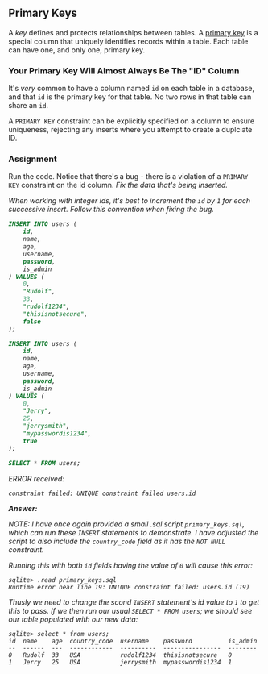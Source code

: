 ## Primary Keys

A <em>key</em> defines and protects relationships between tables. A [primary key](https://en.wikipedia.org/wiki/Primary_key?useskin=vector) is a special column that uniquely identifies records within a table. Each table can have one, and only one, primary key.

### Your Primary Key Will Almost Always Be The "ID" Column

It's <em>very</em> common to have a column named `id` on each table in a
database, and that `id` is the primary key for that table. No two rows in that
table can share an `id`.

A `PRIMARY KEY` constraint can be explicitly specified on a column to ensure
uniqueness, rejecting any inserts where you attempt to create a duplciate ID.

### Assignment

Run the code. Notice that there's a bug - there is a violation of a `PRIMARY KEY` constraint on the id column. <em>Fix the data that's being inserted<em>.

When working with integer ids, it's best to increment the `id` by `1` for each
successive insert. Follow this convention when fixing the bug.

```sql
INSERT INTO users (
    id,
    name,
    age,
    username,
    password,
    is_admin
) VALUES (
    0,
    "Rudolf",
    33,
    "rudolf1234",
    "thisisnotsecure",
    false
);

INSERT INTO users (
    id,
    name,
    age,
    username,
    password,
    is_admin
) VALUES (
    0,
    "Jerry",
    25,
    "jerrysmith",
    "mypasswordis1234",
    true
);

SELECT * FROM users;
```

ERROR received:

```
constraint failed: UNIQUE constraint failed users.id
```

**Answer:**

NOTE: I have once again provided a small .sql script `primary_keys.sql`, which
can run these `INSERT` statements to demonstrate. I have adjusted the script to
also include the `country_code` field as it has the `NOT NULL` constraint.

Running this with both `id` fields having the value of `0` will cause this
error:

```
sqlite> .read primary_keys.sql
Runtime error near line 19: UNIQUE constraint failed: users.id (19)
```

Thusly we need to change the scond `INSERT` statement's id value to `1` to get
this to pass. If we then run our usual `SELECT * FROM users`; we should see our
table populated with our new data:

```
sqlite> select * from users;
id  name    age  country_code  username    password          is_admin
--  ------  ---  ------------  ----------  ----------------  --------
0   Rudolf  33   USA           rudolf1234  thisisnotsecure   0
1   Jerry   25   USA           jerrysmith  mypasswordis1234  1
```
